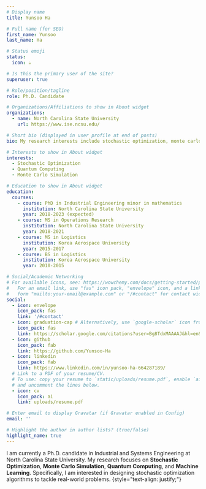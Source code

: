 ```yaml
---
# Display name
title: Yunsoo Ha

# Full name (for SEO)
first_name: Yunsoo
last_name: Ha

# Status emoji
status:
  icon: ☕️

# Is this the primary user of the site?
superuser: true

# Role/position/tagline
role: Ph.D. Candidate

# Organizations/Affiliations to show in About widget
organizations:
  - name: North Carolina State University
    url: https://www.ise.ncsu.edu/

# Short bio (displayed in user profile at end of posts)
bio: My research interests include stochastic optimization, monte carlo simulation, quantum computing, and machine learning.

# Interests to show in About widget
interests:
  - Stochastic Optimization
  - Quantum Computing
  - Monte Carlo Simulation

# Education to show in About widget
education:
  courses:
    - course: PhD in Industrial Engineering minor in mathematics
      institution: North Carolina State University
      year: 2018-2023 (expected)
    - course: MS in Operations Research
      institution: North Carolina State University
      year: 2018-2021
    - course: MS in Logistics
      institution: Korea Aerospace University
      year: 2015-2017
    - course: BS in Logistics
      institution: Korea Aerospace University
      year: 2010-2015

# Social/Academic Networking
# For available icons, see: https://wowchemy.com/docs/getting-started/page-builder/#icons
#   For an email link, use "fas" icon pack, "envelope" icon, and a link in the
#   form "mailto:your-email@example.com" or "/#contact" for contact widget.
social:
  - icon: envelope
    icon_pack: fas
    link: '/#contact'
  - icon: graduation-cap # Alternatively, use `google-scholar` icon from `ai` icon pack
    icon_pack: fas
    link: https://scholar.google.com/citations?user=Bg8TdxMAAAAJ&hl=en&oi=ao
  - icon: github
    icon_pack: fab
    link: https://github.com/Yunsoo-Ha
  - icon: linkedin
    icon_pack: fab
    link: https://www.linkedin.com/in/yunsoo-ha-664287189/
  # Link to a PDF of your resume/CV.
  # To use: copy your resume to `static/uploads/resume.pdf`, enable `ai` icons in `params.yaml`,
  # and uncomment the lines below.
  - icon: cv
    icon_pack: ai
    link: uploads/resume.pdf

# Enter email to display Gravatar (if Gravatar enabled in Config)
email: ''

# Highlight the author in author lists? (true/false)
highlight_name: true
---
```


I am currently a Ph.D. candidate in Industrial and Systems Engineering at North Carolina State University. My research focuses on <b>Stochastic Optimization</b>, <b>Monte Carlo Simulation</b>, <b>Quantum Computing</b>, and <b>Machine Learning</b>. Specifically, I am interested in designing stochastic optimization algorithms to tackle real-world problems.
{style="text-align: justify;"}
